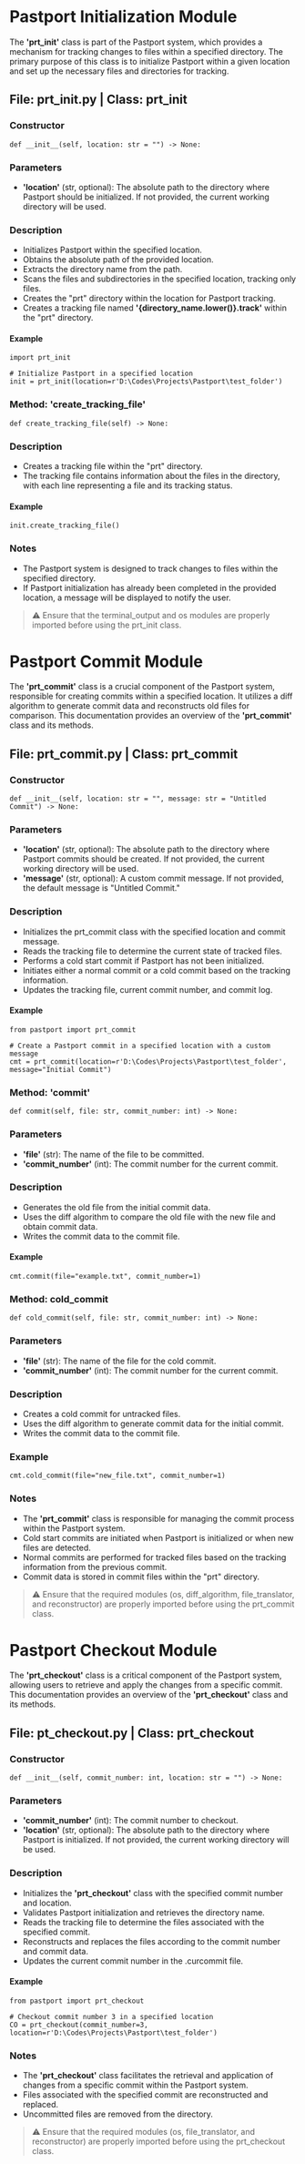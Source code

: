 # Pastport Initialization Module
The **'prt_init'** class is part of the Pastport system, which provides a mechanism for tracking changes to files within a specified directory. The primary purpose of this class is to initialize Pastport within a given location and set up the necessary files and directories for tracking.

## File: prt_init.py | Class: prt_init
### Constructor
```
def __init__(self, location: str = "") -> None:
```
### Parameters
- **'location'** (str, optional): The absolute path to the directory where Pastport should be initialized. If not provided, the current working directory will be used.

### Description
- Initializes Pastport within the specified location.
- Obtains the absolute path of the provided location.
- Extracts the directory name from the path.
- Scans the files and subdirectories in the specified location, tracking only files.
- Creates the "prt" directory within the location for Pastport tracking.
- Creates a tracking file named **'{directory_name.lower()}.track'** within the "prt" directory.
#### Example
```
import prt_init

# Initialize Pastport in a specified location
init = prt_init(location=r'D:\Codes\Projects\Pastport\test_folder')
```
### Method: 'create_tracking_file'
```
def create_tracking_file(self) -> None:
```
### Description
- Creates a tracking file within the "prt" directory.
- The tracking file contains information about the files in the directory, with each line representing a file and its tracking status.

#### Example
```
init.create_tracking_file()
```
### Notes
- The Pastport system is designed to track changes to files within the specified directory.
- If Pastport initialization has already been completed in the provided location, a message will be displayed to notify the user.

> &#x26A0; Ensure that the terminal_output and os modules are properly imported before using the prt_init class.



# Pastport Commit Module
The **'prt_commit'** class is a crucial component of the Pastport system, responsible for creating commits within a specified location. It utilizes a diff algorithm to generate commit data and reconstructs old files for comparison. This documentation provides an overview of the **'prt_commit'** class and its methods.

## File: prt_commit.py | Class: prt_commit
### Constructor
```
def __init__(self, location: str = "", message: str = "Untitled Commit") -> None:
```
### Parameters
- **'location'** (str, optional): The absolute path to the directory where Pastport commits should be created. If not provided, the current working directory will be used.
- **'message'** (str, optional): A custom commit message. If not provided, the default message is "Untitled Commit."

### Description
- Initializes the prt_commit class with the specified location and commit message.
- Reads the tracking file to determine the current state of tracked files.
- Performs a cold start commit if Pastport has not been initialized.
- Initiates either a normal commit or a cold commit based on the tracking information.
- Updates the tracking file, current commit number, and commit log.
#### Example
```
from pastport import prt_commit

# Create a Pastport commit in a specified location with a custom message
cmt = prt_commit(location=r'D:\Codes\Projects\Pastport\test_folder', message="Initial Commit")
```
### Method: 'commit'
```
def commit(self, file: str, commit_number: int) -> None:
```
### Parameters
- **'file'** (str): The name of the file to be committed.
- **'commit_number'** (int): The commit number for the current commit.

### Description
- Generates the old file from the initial commit data.
- Uses the diff algorithm to compare the old file with the new file and obtain commit data.
- Writes the commit data to the commit file.

#### Example
```
cmt.commit(file="example.txt", commit_number=1)
```
### Method: cold_commit
```
def cold_commit(self, file: str, commit_number: int) -> None:
```
### Parameters
- **'file'** (str): The name of the file for the cold commit.
- **'commit_number'** (int): The commit number for the current commit.

### Description
- Creates a cold commit for untracked files.
- Uses the diff algorithm to generate commit data for the initial commit.
- Writes the commit data to the commit file.

### Example
```
cmt.cold_commit(file="new_file.txt", commit_number=1)
```
### Notes
- The **'prt_commit'** class is responsible for managing the commit process within the Pastport system.
- Cold start commits are initiated when Pastport is initialized or when new files are detected.
- Normal commits are performed for tracked files based on the tracking information from the previous commit.
- Commit data is stored in commit files within the "prt" directory.

> &#x26A0; Ensure that the required modules (os, diff_algorithm, file_translator, and reconstructor) are properly imported before using the prt_commit class.



# Pastport Checkout Module
The **'prt_checkout'** class is a critical component of the Pastport system, allowing users to retrieve and apply the changes from a specific commit. This documentation provides an overview of the **'prt_checkout'** class and its methods.

## File: pt_checkout.py | Class: prt_checkout
### Constructor
```
def __init__(self, commit_number: int, location: str = "") -> None:
```
### Parameters
- **'commit_number'** (int): The commit number to checkout.
- **'location'** (str, optional): The absolute path to the directory where Pastport is initialized. If not provided, the current working directory will be used.

### Description
- Initializes the **'prt_checkout'** class with the specified commit number and location.
- Validates Pastport initialization and retrieves the directory name.
- Reads the tracking file to determine the files associated with the specified commit.
- Reconstructs and replaces the files according to the commit number and commit data.
- Updates the current commit number in the .curcommit file.
#### Example
```
from pastport import prt_checkout

# Checkout commit number 3 in a specified location
CO = prt_checkout(commit_number=3, location=r'D:\Codes\Projects\Pastport\test_folder')
```

### Notes
- The **'prt_checkout'** class facilitates the retrieval and application of changes from a specific commit within the Pastport system.
- Files associated with the specified commit are reconstructed and replaced.
- Uncommitted files are removed from the directory.

> &#x26A0; Ensure that the required modules (os, file_translator, and reconstructor) are properly imported before using the prt_checkout class.
